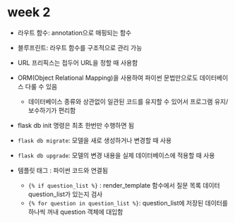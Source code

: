 # week 2

* 라우트 함수: annotation으로 매핑되는 함수
* 블루프린트: 라우트 함수를 구조적으로 관리 가능 
* URL 프리픽스는 접두어 URL을 정할 때 사용함 

* ORM(Object Relational Mapping)을 사용하여 파이썬 문법만으로도 데이터베이스 다룰 수 있음 
    * 데이터베이스 종류와 상관없이 일관된 코드를 유지할 수 있어서 프로그램 유지/보수하기가 편리함 
* flask db init 명령은 최초 한번만 수행하면 됨 
* `flask db migrate`: 모델을 새로 생성하거나 변경할 때 사용
* `flask db upgrade`: 모델의 변경 내용을 실제 데이터베이스에 적용할 때 사용 

* 템플릿 태그 : 파이썬 코드와 연결됨 
    * `{% if question_list %}` : render_template 함수에서 질문 목록 데이터 question_list가 있는지 검사 
    * `{% for question in question_list %}`: question_list에 저장된 데이터를 하나씩 꺼내 question 객체에 대입함 
